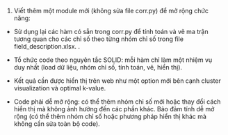 1. Viết thêm một module mới (không sửa file corr.py) để mở rộng chức năng:

- Sử dụng lại các hàm có sẵn trong corr.py để tính toán và vẽ ma trận tương quan cho các chỉ số theo từng nhóm chỉ số trong file field_description.xlsx.
.

- Tổ chức code theo nguyên tắc SOLID: mỗi hàm chỉ làm một nhiệm vụ duy nhất (load dữ liệu, nhóm chỉ số, tính toán, vẽ, hiển thị).

- Kết quả cần được hiển thị trên web như một option mới bên cạnh cluster visualization và optimal k-value.

- Code phải dễ mở rộng: có thể thêm nhóm chỉ số mới hoặc thay đổi cách hiển thị mà không ảnh hưởng đến các phần khác. Bảo đảm tính dễ mở rộng (có thể thêm nhóm chỉ số hoặc phương pháp hiển thị khác mà không cần sửa toàn bộ code).